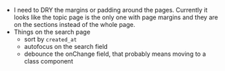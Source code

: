 * I need to DRY the margins or padding around the pages. Currently it looks like the topic page is the only one with page margins and they are on the sections instead of the whole page.
* Things on the search page
  * sort by `created_at`
  * autofocus on the search field
  * debounce the onChange field, that probably means moving to a class component

